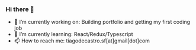 ### Hi there 👋

<!--
**Tiago-deCastro/Tiago-deCastro** is a ✨ _special_ ✨ repository because its `README.md` (this file) appears on your GitHub profile.

Here are some ideas to get you started:
-->

- 🔭 I’m currently working on: Building portfolio and getting my first coding job
- 🌱 I’m currently learning: React/Redux/Typescript
- 📫 How to reach me: tiagodecastro.sf[at]gmail[dot]com

